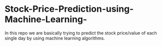 # Stock-Price-Prediction-using-Machine-Learning-
In this repo we are basically trying to predict the stock price/value of each single day by using machine learning algorithms.
